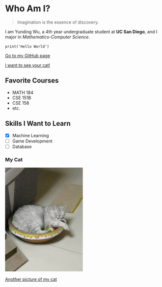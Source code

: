 # Who Am I?
> Imagination is the essence of discovery.

I am Yunding Wu, a 4th year undergraduate student at **UC San Diego**, and I major in *Mathematics-Computer Science*.

```
print('Hello World')
```

[Go to my GitHub page](https://github.com/YundingWu)

[I want to see your cat!](#my-cat)

## Favorite Courses
- MATH 184
- CSE 151B
- CSE 158
- etc.

## Skills I Want to Learn
- [x] Machine Learning
- [ ] Game Development
- [ ] Database

### My Cat
<img src="./cat.jpg" alt="cat" style="zoom:33%;" />

[Another picture of my cat](./cat2.jpg)